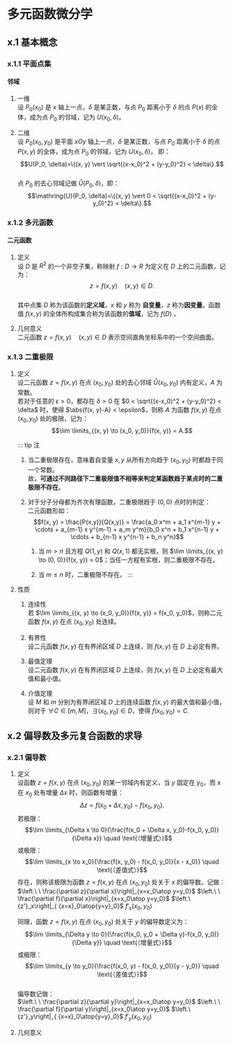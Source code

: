 # 多元函数微分学
## x.1 基本概念
### x.1.1 平面点集
#### 邻域
1. 一维  
   设 $P_0(x_0)$ 是 $x$ 轴上一点，$\delta$ 是某正数，与点 $P_0$ 距离小于 $\delta$ 的点 $P(x)$ 的全体，成为点 $P_0$ 的邻域，记为 $U(x_0, \delta)$。
   
2. 二维  
   设 $P_0(x_0, y_0)$ 是平面 $xOy$ 轴上一点，$\delta$ 是某正数，与点 $P_0$ 距离小于 $\delta$ 的点 $P(x, y)$ 的全体，成为点 $P_0$ 的邻域，记为 $U(x_0, \delta)$， 即： 
   $$U(P_0, \delta)=\{(x, y) \vert \sqrt{(x-x_0)^2 + (y-y_0)^2} < \delta\}.$$  
   点 $P_0$ 的去心邻域记做 $\mathring{U}(P_0, \delta)$，即：  
   $$\mathring{U}(P_0, \delta)=\{(x, y) \vert 0 < \sqrt{(x-x_0)^2 + (y-y_0)^2} < \delta\}.$$  

### x.1.2 多元函数
#### 二元函数
1. 定义  
   设 $D$ 是 $R^2$ 的一个非空子集，称映射 $f: D \to R$ 为定义在 $D$ 上的二元函数，记为：  
   $$z=f(x, y) \quad (x, y) \in D.$$  
   其中点集 $D$ 称为该函数的**定义域**，$x$ 和 $y$ 称为 **自变量**，$z$ 称为**因变量**。函数值 $f(x,y)$ 的全体所构成集合称为该函数的**值域**，记为 $f(D)$ 。  

2. 几何意义  
   二元函数 $z=f(x, y) \quad (x, y) \in D$ 表示空间直角坐标系中的一个空间曲面。  

### x.1.3 二重极限
1. 定义  
   设二元函数 $z=f(x, y)$ 在点 $(x_0, y_0)$ 处的去心邻域 $\mathring{U}(x_0, y_0)$ 内有定义，$A$ 为常数。  
   若对于任意的 $\epsilon > 0$，都存在 $\delta > 0$ 在 $0 < \sqrt{(x-x_0)^2 + (y-y_0)^2} < \delta$ 时，使得 $\abs{f(x, y)-A} < \epsilon$，则称 $A$ 为函数 $f(x, y)$ 在点 $(x_0, y_0)$ 处的极限，记为：  
   $$\lim \limits_{(x, y) \to (x_0, y_0)}{f(x, y)} = A.$$  

   ::: tip 注
   1. 当二重极限存在，意味着自变量 $x,y$ 从所有方向趋于 $(x_0, y_0)$ 时都趋于同一个常数。  
      故，**可通过不同路径下二重极限值不相等来判定某函数趋于某点时的二重极限不存在**。  

   2. 对于分子分母都为齐次有理函数，二重极限趋于 $(0, 0)$ 点时的判定：  
      二元函数形如：  
      $$f(x, y) = \frac{P(x,y)}{Q(x,y)} = \frac{a_0 x^m + a_1 x^{m-1} y + \cdots + a_{m-1} x y^{m-1} + a_m y^m}{b_0 x^n + b_1 x^{n-1} y + \cdots + b_{n-1} x y^{n-1} + b_n y^n}$$  
      1. 当 $m>n$ 且方程 $Q(1, y)$ 和 $Q(x, 1)$ 都无实根，则 $\lim \limits_{(x, y) \to (0, 0)}{f(x, y)} = 0$；当任一方程有实根，则二重极限不存在。  

      2. 当 $m \le n$ 时，二重极限不存在。
   :::  
   
2. 性质  
   1. 连续性  
      若 $\lim \limits_{(x, y) \to (x_0, y_0)}{f(x, y)} = f(x_0, y_0)$，则称二元函数 $f(x, y)$ 在点 $(x_0, y_0)$ 处连续。  
   
   2. 有界性  
      设二元函数 $f(x, y)$ 在有界闭区域 $D$ 上连续，则 $f(x, y)$ 在 $D$ 上必定有界。

   3. 最值定理  
      设二元函数 $f(x, y)$ 在有界闭区域 $D$ 上连续，则 $f(x, y)$ 在 $D$ 上必定有最大值和最小值。  

   4. 介值定理  
      设 $M$ 和 $m$ 分别为有界闭区域 $D$ 上的连续函数 $f(x, y)$ 的最大值和最小值，则对于 $\forall C \in [m, M]$，$\exists (x_0, y_0) \in D$，使得 $f(x_0, y_0) = C.$
      
## x.2 偏导数及多元复合函数的求导
### x.2.1 偏导数
1. 定义  
   设函数 $z = f(x, y)$ 在点 $(x_0, y_0)$ 的某一邻域内有定义，当 $y$ 固定在 $y_0$，而 $x$ 在 $x_0$ 处有增量 $\Delta x$ 时，则函数有增量：  
   $$\Delta z = f(x_0 + \Delta x, y_0)-f(x_0, y_0).$$
   若极限：  
   $$\lim \limits_{\Delta x \to 0}{\frac{f(x_0 + \Delta x, y_0)-f(x_0, y_0)}{\Delta x}} \quad \text{（增量式）}$$
   或极限：  
   $$\lim \limits_{x \to x_0}{\frac{f(x, y_0) - f(x_0, y_0)}{x - x_0}} \quad \text{（差值式）}$$
   存在，则称该极限为函数 $z = f(x, y)$ 在点 $(x_0, y_0)$ 处关于 $x$ 的偏导数。记做：  
   $\left.\ \ \frac{\partial z}{\partial x}\right|_{x=x_0\atop y=y_0}$ $\left.\ \ \frac{\partial f}{\partial x}\right|_{x=x_0\atop y=y_0}$ $\left.\ {z'}_x\right|_{ {x=x}_0\atop{y=y}_0}$ ${f'}_x(x_0,y_0)$  

   同理，函数 $z = f(x, y)$ 在点 $(x_0, y_0)$ 处关于 $y$ 的偏导数定义为：  
   $$\lim \limits_{\Delta y \to 0}{\frac{f(x_0, y_0 + \Delta y)-f(x_0, y_0)}{\Delta y}} \quad \text{（增量式）}$$
   或极限：  
   $$\lim \limits_{y \to y_0}{\frac{f(x_0, y) - f(x_0, y_0)}{y - y_0}} \quad \text{（差值式）}$$  
   偏导数记做：  
   $\left.\ \ \frac{\partial z}{\partial y}\right|_{x=x_0\atop y=y_0}$ $\left.\ \ \frac{\partial f}{\partial y}\right|_{x=x_0\atop y=y_0}$ $\left.\ {z'}_y\right|_{ {x=x}_0\atop{y=y}_0}$ ${f'}_y(x_0,y_0)$  

2. 几何意义  
